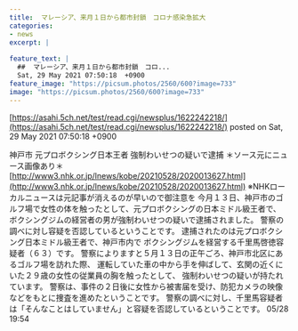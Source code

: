 ```yaml
---
title:  マレーシア、来月１日から都市封鎖　コロナ感染急拡大  
categories:
- news
excerpt: |
  
feature_text: |
  ##  マレーシア、来月１日から都市封鎖　コロ...
  Sat, 29 May 2021 07:50:18  +0900
feature_image: "https://picsum.photos/2560/600?image=733"
image: "https://picsum.photos/2560/600?image=733"
---
```


[https://asahi.5ch.net/test/read.cgi/newsplus/1622242218/](https://asahi.5ch.net/test/read.cgi/newsplus/1622242218/)
posted on Sat, 29 May 2021 07:50:18  +0900

<!--more-->

神戸市 元プロボクシング日本王者 強制わいせつの疑いで逮捕 ＊ソース元にニュース画像あり＊ [http://www3.nhk.or.jp/lnews/kobe/20210528/2020013627.html](http://www3.nhk.or.jp/lnews/kobe/20210528/2020013627.html) ※NHKローカルニュースは元記事が消えるのが早いので御注意を 今月１３日、神戸市のゴルフ場で女性の体を触ったとして、元プロボクシングの日本ミドル級王者で、 ボクシングジムの経営者の男が強制わいせつの疑いで逮捕されました。 警察の調べに対し容疑を否認しているということです。 逮捕されたのは元プロボクシング日本ミドル級王者で、神戸市内で ボクシングジムを経営する千里馬啓徳容疑者（６３）です。 警察によりますと５月１３日の正午ごろ、神戸市北区にあるゴルフ場を訪れた際、 運転していた車の中から手を伸ばして、玄関の近くにいた２９歳の女性の従業員の胸を触ったとして、 強制わいせつの疑いが持たれています。 警察は、事件の２日後に女性から被害届を受け、防犯カメラの映像などをもとに捜査を進めたということです。 警察の調べに対し、千里馬容疑者は「そんなことはしていません」と容疑を否認しているということです。 05/28 19:54

